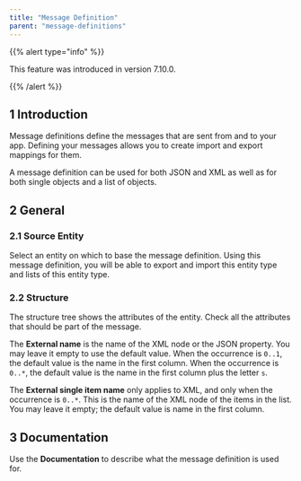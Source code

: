 ```yaml
---
title: "Message Definition"
parent: "message-definitions"
---
```


{{% alert type="info" %}}

This feature was introduced in version 7.10.0.

{{% /alert %}}

## 1 Introduction

Message definitions define the messages that are sent from and to your app. Defining your messages allows you to create import and export mappings for them.

A message definition can be used for both JSON and XML as well as for both single objects and a list of objects.

## 2 General

### 2.1 Source Entity

Select an entity on which to base the message definition. Using this message definition, you will be able to export and import this entity type and lists of this entity type.

### 2.2 Structure

The structure tree shows the attributes of the entity. Check all the attributes that should be part of the message.

The **External name** is the name of the XML node or the JSON property. You may leave it empty to use the default value. When the occurrence is `0..1`, the default value is the name in the first column. When the occurrence is `0..*`, the default value is the name in the first column plus the letter `s`. 

The **External single item name** only applies to XML, and only when the occurrence is `0..*`. This is the name of the XML node of the items in the list. You may leave it empty; the default value is name in the first column.

## 3 Documentation

Use the **Documentation** to describe what the message definition is used for.
